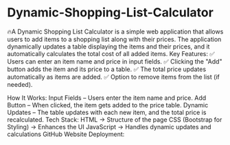 # Dynamic-Shopping-List-Calculator
🔥A Dynamic Shopping List Calculator is a simple web application that allows users to add items to a shopping list along with their prices. The application dynamically updates a table displaying the items and their prices, and it automatically calculates the total cost of all added items.
Key Features:
✅ Users can enter an item name and price in input fields.
✅ Clicking the "Add" button adds the item and its price to a table.
✅ The total price updates automatically as items are added.
✅ Option to remove items from the list (if needed).

How It Works:
Input Fields – Users enter the item name and price.
Add Button – When clicked, the item gets added to the price table.
Dynamic Updates – The table updates with each new item, and the total price is recalculated.
Tech Stack:
HTML → Structure of the page
CSS (Bootstrap for Styling) → Enhances the UI
JavaScript → Handles dynamic updates and calculations
GitHub Website Deployment:

